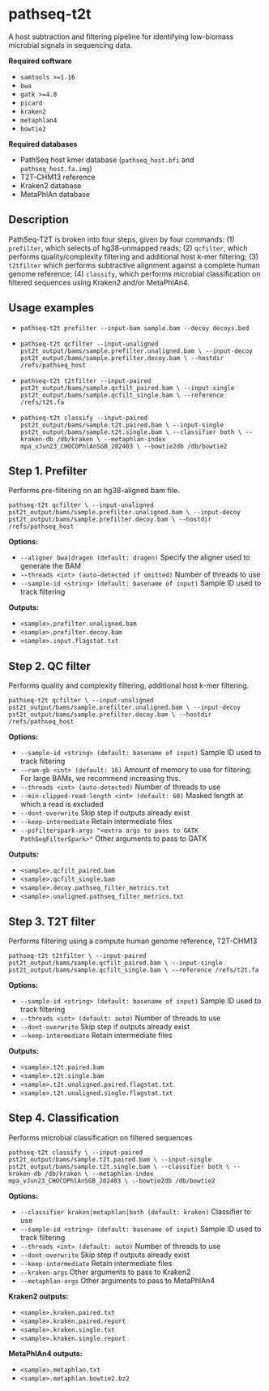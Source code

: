# pathseq-t2t

A host subtraction and filtering pipeline for identifying low-biomass microbial signals in sequencing data.

**Required software**
- `samtools >=1.16`
- `bwa`
- `gatk >=4.0`
- `picard`
- `kraken2`
- `metaphlan4`
- `bowtie2`

**Required databases**
* PathSeq host kmer database (`pathseq_host.bfi` and `pathseq_host.fa.img`)
* T2T-CHM13 reference 
* Kraken2 database
* MetaPhlAn database

## Description

PathSeq-T2T is broken into four steps, given by four commands: (1) `prefilter`, which selects of hg38-unmapped reads; (2) `qcfilter`, which performs quality/complexity filtering and additional host k-mer filtering; (3) `t2tfilter` which performs subtractive alignment against a complete human genome reference; (4) `classify`, which performs microbial classification on filtered sequences using Kraken2 and/or MetaPhlAn4.

## Usage examples

* `pathseq-t2t prefilter --input-bam sample.bam --decoy decoys.bed`

* `pathseq-t2t qcfilter --input-unaligned pst2t_output/bams/sample.prefilter.unaligned.bam \
                     --input-decoy pst2t_output/bams/sample.prefilter.decoy.bam \
                     --hostdir /refs/pathseq_host`
                     
* `pathseq-t2t t2tfilter --input-paired pst2t_output/bams/sample.qcfilt_paired.bam \
                      --input-single pst2t_output/bams/sample.qcfilt_single.bam \
                      --reference /refs/t2t.fa`
                      
* `pathseq-t2t classify --input-paired pst2t_output/bams/sample.t2t.paired.bam \
                     --input-single pst2t_output/bams/sample.t2t.single.bam \
                     --classifier both \
                     --kraken-db /db/kraken \
                     --metaphlan-index mpa_vJun23_CHOCOPhlAnSGB_202403 \
                     --bowtie2db /db/bowtie2`

## Step 1. Prefilter

Performs pre-filtering on an hg38-aligned bam file.

`pathseq-t2t qcfilter \
  --input-unaligned pst2t_output/bams/sample.prefilter.unaligned.bam \
  --input-decoy pst2t_output/bams/sample.prefilter.decoy.bam \
  --hostdir /refs/pathseq_host`

**Options:**
* `--aligner bwa|dragen (default: dragen)` Specify the aligner used to generate the BAM
* `--threads <int> (auto-detected if omitted)` Number of threads to use
* `--sample-id <string> (default: basename of input)` Sample ID used to track filtering

**Outputs:**
* `<sample>.prefilter.unaligned.bam`
* `<sample>.prefilter.decoy.bam`
* `<sample>.input.flagstat.txt`

## Step 2. QC filter

Performs quality and complexity filtering, additional host k-mer filtering.

`pathseq-t2t qcfilter \
  --input-unaligned pst2t_output/bams/sample.prefilter.unaligned.bam \
  --input-decoy pst2t_output/bams/sample.prefilter.decoy.bam \
  --hostdir /refs/pathseq_host`

**Options:**
* `--sample-id <string> (default: basename of input)` Sample ID used to track filtering
* `--ram-gb <int> (default: 16)` Amount of memory to use for filtering. For large BAMs, we recommend increasing this.
* `--threads <int> (auto-detected)` Number of threads to use
* `--min-clipped-read-length <int> (default: 60)` Masked length at which a read is excluded
* `--dont-overwrite` Skip step if outputs already exist
* `--keep-intermediate` Retain intermediate files
* `--psfilterspark-args "<extra args to pass to GATK PathSeqFilterSpark>"` Other arguments to pass to GATK

**Outputs:**
* `<sample>.qcfilt_paired.bam`
* `<sample>.qcfilt_single.bam`
* `<sample>.decoy.pathseq_filter_metrics.txt` 
* `<sample>.unaligned.pathseq_filter_metrics.txt` 

## Step 3. T2T filter

Performs filtering using a compute human genome reference, T2T-CHM13

`pathseq-t2t t2tfilter \
  --input-paired pst2t_output/bams/sample.qcfilt_paired.bam \
  --input-single pst2t_output/bams/sample.qcfilt_single.bam \
  --reference /refs/t2t.fa`

**Options:**
* `--sample-id <string> (default: basename of input)` Sample ID used to track filtering
* `--threads <int> (default: auto)` Number of threads to use
* `--dont-overwrite` Skip step if outputs already exist
* `--keep-intermediate` Retain intermediate files

**Outputs:**
* `<sample>.t2t.paired.bam`
* `<sample>.t2t.single.bam`
* `<sample>.t2t.unaligned.paired.flagstat.txt`
* `<sample>.t2t.unaligned.single.flagstat.txt`


## Step 4. Classification

Performs microbial classification on filtered sequences

`pathseq-t2t classify \
  --input-paired pst2t_output/bams/sample.t2t.paired.bam \
  --input-single pst2t_output/bams/sample.t2t.single.bam \
  --classifier both \
  --kraken-db /db/kraken \
  --metaphlan-index mpa_vJun23_CHOCOPhlAnSGB_202403 \
  --bowtie2db /db/bowtie2`

**Options:**
* `--classifier kraken|metaphlan|both (default: kraken)` Classifier to use
* `--sample-id <string> (default: basename of input)` Sample ID used to track filtering
* `--threads <int> (default: auto)` Number of threads to use
* `--dont-overwrite` Skip step if outputs already exist
* `--keep-intermediate` Retain intermediate files
* `--kraken-args` Other arguments to pass to Kraken2
* `--metaphlan-args` Other arguments to pass to MetaPhlAn4


**Kraken2 outputs:**
* `<sample>.kraken.paired.txt`
* `<sample>.kraken.paired.report`
* `<sample>.kraken.single.txt`
* `<sample>.kraken.single.report`

**MetaPhlAn4 outputs:**
* `<sample>.metaphlan.txt`
* `<sample>.metaphlan.bowtie2.bz2`


